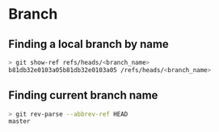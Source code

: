 # Branch

## Finding a local branch by name

```sh
> git show-ref refs/heads/<branch_name>
b81db32e0103a05b81db32e0103a05 /refs/heads/<branch_name>
```

## Finding current branch name

```sh
> git rev-parse --abbrev-ref HEAD
master
```
